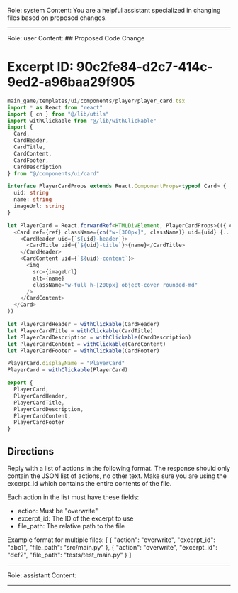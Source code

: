 Role: system
Content: You are a helpful assistant specialized in changing files based on proposed changes.
__________________
Role: user
Content: ## Proposed Code Change
# Excerpt ID: 90c2fe84-d2c7-414c-9ed2-a96baa29f905
```typescript
main_game/templates/ui/components/player/player_card.tsx
import * as React from "react"
import { cn } from "@/lib/utils"
import withClickable from "@/lib/withClickable"
import {
  Card,
  CardHeader,
  CardTitle,
  CardContent,
  CardFooter,
  CardDescription
} from "@/components/ui/card"

interface PlayerCardProps extends React.ComponentProps<typeof Card> {
  uid: string
  name: string
  imageUrl: string
}

let PlayerCard = React.forwardRef<HTMLDivElement, PlayerCardProps>(({ className, uid, name, imageUrl, ...props }, ref) => (
  <Card ref={ref} className={cn("w-[300px]", className)} uid={uid} {...props}>
    <CardHeader uid={`${uid}-header`}>
      <CardTitle uid={`${uid}-title`}>{name}</CardTitle>
    </CardHeader>
    <CardContent uid={`${uid}-content`}>
      <img
        src={imageUrl}
        alt={name}
        className="w-full h-[200px] object-cover rounded-md"
      />
    </CardContent>
  </Card>
))

let PlayerCardHeader = withClickable(CardHeader)
let PlayerCardTitle = withClickable(CardTitle)
let PlayerCardDescription = withClickable(CardDescription)
let PlayerCardContent = withClickable(CardContent)
let PlayerCardFooter = withClickable(CardFooter)

PlayerCard.displayName = "PlayerCard"
PlayerCard = withClickable(PlayerCard)

export {
  PlayerCard,
  PlayerCardHeader,
  PlayerCardTitle,
  PlayerCardDescription,
  PlayerCardContent,
  PlayerCardFooter
}
```

## Directions
Reply with a list of actions in the following format. The response should only contain the JSON list of actions, no other text.
Make sure you are using the excerpt_id which contains the entire contents of the file.

Each action in the list must have these fields:
- action: Must be "overwrite"
- excerpt_id: The ID of the excerpt to use
- file_path: The relative path to the file

Example format for multiple files:
[
    {
        "action": "overwrite",
        "excerpt_id": "abc1",
        "file_path": "src/main.py"
    },
    {
        "action": "overwrite",
        "excerpt_id": "def2",
        "file_path": "tests/test_main.py"
    }
]
__________________
Role: assistant
Content: 
__________________
